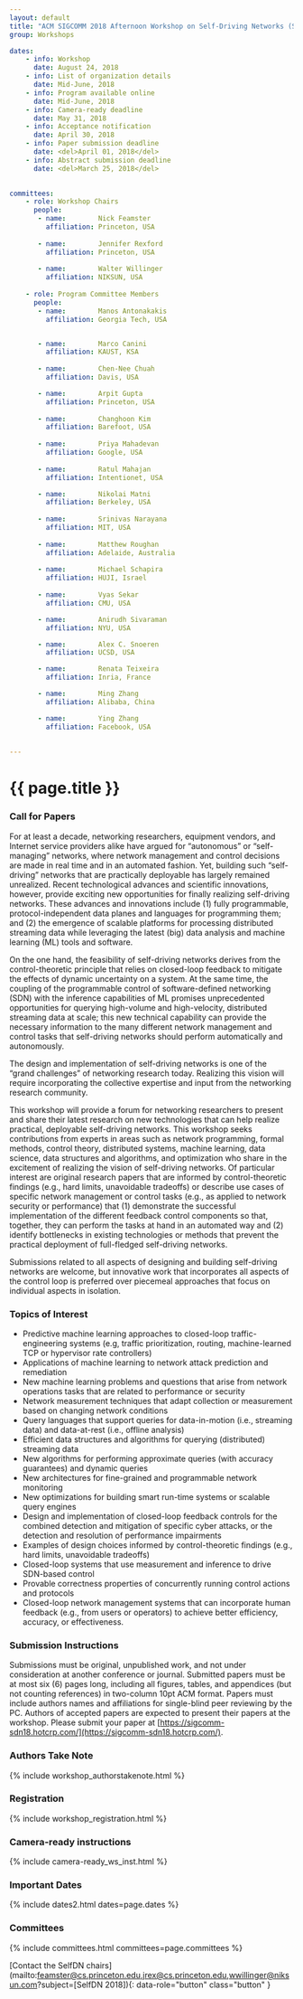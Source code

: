 ```yaml
---
layout: default
title: "ACM SIGCOMM 2018 Afternoon Workshop on Self-Driving Networks (SelfDN 2018)"
group: Workshops

dates:
    - info: Workshop
      date: August 24, 2018
    - info: List of organization details
      date: Mid-June, 2018   
    - info: Program available online
      date: Mid-June, 2018   
    - info: Camera-ready deadline
      date: May 31, 2018
    - info: Acceptance notification
      date: April 30, 2018
    - info: Paper submission deadline
      date: <del>April 01, 2018</del>
    - info: Abstract submission deadline
      date: <del>March 25, 2018</del>
   

committees:
    - role: Workshop Chairs
      people:       
       - name:        Nick Feamster
         affiliation: Princeton, USA
       
       - name:        Jennifer Rexford
         affiliation: Princeton, USA
         
       - name:        Walter Willinger
         affiliation: NIKSUN, USA
    
    - role: Program Committee Members
      people:
       - name:        Manos Antonakakis
         affiliation: Georgia Tech, USA


       - name:        Marco Canini
         affiliation: KAUST, KSA
        
       - name:        Chen-Nee Chuah
         affiliation: Davis, USA

       - name:        Arpit Gupta
         affiliation: Princeton, USA
         
       - name:        Changhoon Kim
         affiliation: Barefoot, USA
      
       - name:        Priya Mahadevan
         affiliation: Google, USA
         
       - name:        Ratul Mahajan
         affiliation: Intentionet, USA

       - name:        Nikolai Matni
         affiliation: Berkeley, USA
         
       - name:        Srinivas Narayana
         affiliation: MIT, USA
        
       - name:        Matthew Roughan
         affiliation: Adelaide, Australia
                           
       - name:        Michael Schapira
         affiliation: HUJI, Israel
 
       - name:        Vyas Sekar
         affiliation: CMU, USA

       - name:        Anirudh Sivaraman
         affiliation: NYU, USA

       - name:        Alex C. Snoeren
         affiliation: UCSD, USA

       - name:        Renata Teixeira
         affiliation: Inria, France

       - name:        Ming Zhang
         affiliation: Alibaba, China

       - name:        Ying Zhang
         affiliation: Facebook, USA
         
         
---
```

# {{ page.title }}

### Call for Papers
For at least a decade, networking researchers, equipment vendors, and Internet service providers alike have argued for “autonomous” or “self-managing” networks, where network management and control decisions are made in real time and in an automated fashion. Yet, building such “self-driving” networks that are practically deployable has largely remained unrealized. Recent technological advances and scientific innovations, however, provide exciting new opportunities for finally realizing self-driving networks. These advances and innovations include (1) fully programmable, protocol-independent data planes and languages for programming them; and (2) the emergence of scalable platforms for processing distributed streaming data while leveraging the latest (big) data analysis and machine learning (ML) tools and software. 

On the one hand, the feasibility of self-driving networks derives from the control-theoretic principle that relies on closed-loop feedback to mitigate the effects of dynamic uncertainty on a system. At the same time, the coupling of the programmable control of software-defined networking (SDN) with the inference capabilities of ML promises unprecedented opportunities for querying high-volume and high-velocity, distributed streaming data at scale; this new technical capability can provide the necessary information to the many different network management and control tasks that self-driving networks should perform automatically and autonomously. 

The design and implementation of self-driving networks is one of the “grand challenges” of networking research today. Realizing this vision will require incorporating the collective expertise and input from the networking research community. 

This workshop will provide a forum for networking researchers to present and share their latest research on new technologies that can help realize practical, deployable self-driving networks. This workshop seeks contributions from experts in areas such as network programming, formal methods, control theory, distributed systems, machine learning, data science, data structures and algorithms, and optimization who share in the excitement of realizing the vision of self-driving networks. Of particular interest are original research papers that are informed by control-theoretic findings (e.g., hard limits, unavoidable tradeoffs) or describe use cases of specific network management or control tasks (e.g., as applied to network security or performance) that (1) demonstrate the successful implementation of the different feedback control components so that, together, they can perform the tasks at hand in an automated way and (2) identify bottlenecks in existing technologies or methods that prevent the practical deployment of full-fledged self-driving networks. 

Submissions related to all aspects of designing and building self-driving networks are welcome, but innovative work that incorporates all aspects of the control loop is preferred over piecemeal approaches that focus on individual aspects in isolation.



### Topics of Interest
- Predictive machine learning approaches to closed-loop traffic-engineering systems (e.g, traffic prioritization, routing, machine-learned TCP or hypervisor rate controllers)
- Applications of machine learning to network attack prediction and remediation
- New machine learning problems and questions that arise from network operations tasks that are related to performance or security
- Network measurement techniques that adapt collection or measurement based on changing network conditions
- Query languages that support queries for data-in-motion (i.e., streaming data) and data-at-rest (i.e., offline analysis)
- Efficient data structures and algorithms for querying (distributed) streaming data
- New algorithms for performing approximate queries (with accuracy guarantees) and dynamic queries
- New architectures for fine-grained and programmable network monitoring
- New optimizations for building smart run-time systems or scalable query engines
- Design and implementation of closed-loop feedback controls for the combined detection and mitigation of specific cyber attacks, or the detection and resolution of performance impairments
- Examples of design choices informed by control-theoretic findings (e.g., hard limits, unavoidable tradeoffs)
- Closed-loop systems that use measurement and inference to drive SDN-based control
- Provable correctness properties of concurrently running control actions and protocols
- Closed-loop network management systems that can incorporate human feedback (e.g., from users or operators) to achieve better efficiency, accuracy, or effectiveness.



### Submission Instructions
Submissions must be original, unpublished work, and not under consideration at another conference or journal. Submitted papers must be at most six (6) pages long, including all figures, tables, and appendices (but not counting references) in two-column 10pt ACM format. Papers must include authors names and affiliations for single-blind peer reviewing by the PC. Authors of accepted papers are expected to present their papers at the workshop.
Please submit your paper at [https://sigcomm-sdn18.hotcrp.com/](https://sigcomm-sdn18.hotcrp.com/).


### Authors Take Note
{% include workshop_authorstakenote.html %}

### Registration
{% include workshop_registration.html %}

### Camera-ready instructions
{% include camera-ready_ws_inst.html %}


### <i class="fa fa-calendar"></i> Important Dates

{% include dates2.html dates=page.dates %}

### Committees

{% include committees.html committees=page.committees %}


[Contact the SelfDN chairs](mailto:feamster@cs.princeton.edu,jrex@cs.princeton.edu,wwillinger@niksun.com?subject=[SelfDN 2018]){: data-role="button" class="button" }